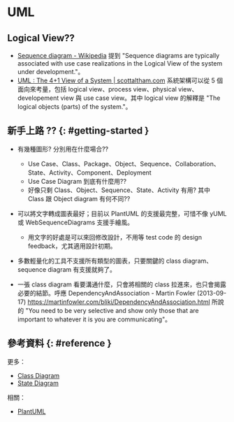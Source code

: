 # UML

## Logical View??

  - [Sequence diagram \- Wikipedia](https://en.wikipedia.org/wiki/Sequence_diagram) 提到 "Sequence diagrams are typically associated with use case realizations in the Logical View of the system under development."。
  - [UML : The 4\+1 View of a System \| scottaltham\.com](https://scottaltham.com/2009/10/26/uml-unified-modeling-language-intro/) 系統架構可以從 5 個面向來考量，包括 logical view、process view、physical view、developement view 與 use case view。其中 logical view 的解釋是 "The logical objects (parts) of the system."。

## 新手上路 ?? {: #getting-started }

  - 有幾種圖形? 分別用在什麼場合??
      - Use Case、Class、Package、Object、Sequence、Collaboration、State、Activity、Component、Deployment
      - Use Case Diagram 到底有什麼用??
      - 好像只剩 Class、Object、Sequence、State、Activity 有用? 其中 Class 跟 Object diagram 有何不同??

  - 可以將文字轉成圖表最好；目前以 PlantUML 的支援最完整，可惜不像 yUML 或 WebSequenceDiagrams 支援手繪風。
      - 用文字的好處是可以來回修改設計，不用等 test code 的 design feedback，尤其適用設計初期。
  - 多數輕量化的工具不支援所有類型的圖表，只要關鍵的 class diagram、sequence diagram 有支援就夠了。
  - 一張 class diagram 看要溝通什麼，只會將相關的 class 拉進來，也只會揭露必要的結節。呼應 DependencyAndAssociation - Martin Fowler (2013-09-17) https://martinfowler.com/bliki/DependencyAndAssociation.html 所說的 "You need to be very selective and show only those that are important to whatever it is you are communicating"。

## 參考資料 {: #reference }

更多：

  - [Class Diagram](uml-class-diagram.md)
  - [State Diagram](uml-state-diagram.md)

相關：

  - [PlantUML](plantuml.md)
